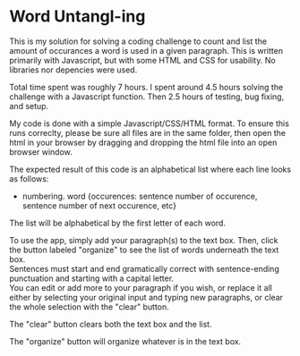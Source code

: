 # Word Untangl-ing   

This is my solution for solving a coding challenge to count and list the amount of occurances a word is used in a given paragraph. This is written primarily with Javascript, but with some HTML and CSS for usability. No libraries nor depencies were used.    

Total time spent was roughly 7 hours. I spent around 4.5 hours solving the challenge with a Javascript function. Then 2.5 hours of testing, bug fixing,	 and setup.   

My code is done with a simple Javascript/CSS/HTML format. To ensure this runs correclty, please be sure all files are in the same folder, then open the html in your browser by dragging and dropping the html file into an open browser window.    

The expected result of this code is an alphabetical list where each line looks as follows:   
- numbering.   word  {occurences: sentence number of occurence, sentence number of next occurence, etc}   

The list will be alphabetical by the first letter of each word.   

To use the app, simply add your paragraph(s) to the text box. Then, click the button labeled "organize" to see the list of words underneath the text box.   
Sentences must start and end gramatically correct with sentence-ending punctuation and starting with a capital letter.   
You can edit or add more to your paragraph if you wish, or replace it all either by selecting your original input and typing new paragraphs, or clear the whole selection with the "clear" button.   

The "clear" button clears both the text box and the list. 

The "organize" button will organize whatever is in the text box.   



